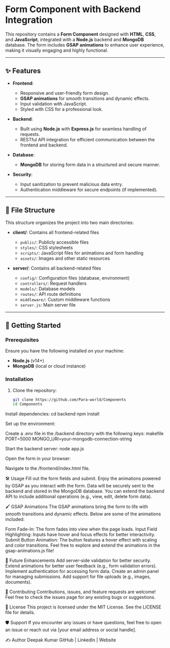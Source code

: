 # Form Component with Backend Integration

This repository contains a **Form Component** designed with **HTML**, **CSS**, and **JavaScript**, integrated with a **Node.js** backend and **MongoDB** database. The form includes **GSAP animations** to enhance user experience, making it visually engaging and highly functional.

---

## ✨ Features

- **Frontend**:
  - Responsive and user-friendly form design.
  - **GSAP animations** for smooth transitions and dynamic effects.
  - Input validation with JavaScript.
  - Styled with CSS for a professional look.

- **Backend**:
  - Built using **Node.js** with **Express.js** for seamless handling of requests.
  - RESTful API integration for efficient communication between the frontend and backend.

- **Database**:
  - **MongoDB** for storing form data in a structured and secure manner.

- **Security**:
  - Input sanitization to prevent malicious data entry.
  - Authentication middleware for secure endpoints (if implemented).

---

## 📂 File Structure

This structure organizes the project into two main directories:

- **client/**: Contains all frontend-related files
  - `public/`: Publicly accessible files
  - `styles/`: CSS stylesheets
  - `scripts/`: JavaScript files for animations and form handling
  - `assets/`: Images and other static resources

- **server/**: Contains all backend-related files
  - `config/`: Configuration files (database, environment)
  - `controllers/`: Request handlers
  - `models/`: Database models
  - `routes/`: API route definitions
  - `middleware/`: Custom middleware functions
  - `server.js`: Main server file


  
---

## 🚀 Getting Started

### Prerequisites
Ensure you have the following installed on your machine:
- **Node.js** (v14+)
- **MongoDB** (local or cloud instance)

### Installation

1. Clone the repository:
   ```bash
   git clone https://github.com/Para-world/Components
   cd Components

Install dependencies:
cd backend
npm install

Set up the environment:

Create a .env file in the /backend directory with the following keys:
makefile
PORT=5000
MONGO_URI=your-mongodb-connection-string


Start the backend server:
node app.js

Open the form in your browser:

Navigate to the /frontend/index.html file.


🛠️ Usage
Fill out the form fields and submit.
Enjoy the animations powered by GSAP as you interact with the form.
Data will be securely sent to the backend and stored in the MongoDB database.
You can extend the backend API to include additional operations (e.g., view, edit, delete form data).


🖌️ GSAP Animations
The GSAP animations bring the form to life with smooth transitions and dynamic effects. Below are some of the animations included:

Form Fade-In: The form fades into view when the page loads.
Input Field Highlighting: Inputs have hover and focus effects for better interactivity.
Submit Button Animation: The button features a hover effect with scaling and color transitions.
Feel free to explore and extend the animations in the gsap-animations.js file!


🌟 Future Enhancements
Add server-side validation for better security.
Extend animations for better user feedback (e.g., form validation errors).
Implement authentication for accessing form data.
Create an admin panel for managing submissions.
Add support for file uploads (e.g., images, documents).


🤝 Contributing
Contributions, issues, and feature requests are welcome! Feel free to check the issues page for any existing bugs or suggestions.


📜 License
This project is licensed under the MIT License. See the LICENSE file for details.

🛡️ Support
If you encounter any issues or have questions, feel free to open an issue or reach out via [your email address or social handle].

✍️ Author
Deepak Kumar
GitHub | LinkedIn | Website








